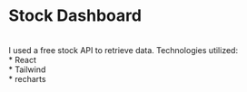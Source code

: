 <h1>Stock Dashboard</h1><br>
I used a free stock API to retrieve data. 
Technologies utilized:<br>
* React<br>
* Tailwind<br>
* recharts<br>
